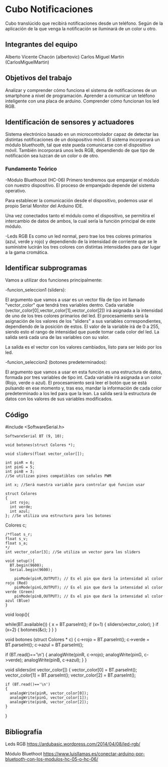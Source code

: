 # Cubo Notificaciones

Cubo translúcido que recibirá notificaciones desde un teléfono. Según de la aplicación de la que venga la notificación se iluminará de un color u otro.

## Integrantes del equipo

Alberto Vicente Chacón (albertovic) 
Carlos Miguel Martín (CarlosMiguelMartin)

## Objetivos del trabajo

Analizar y comprender cómo funciona el sistema de notificaciones de un smartphone a nivel de programación. 
Aprender a comunicar un teléfono inteligente con una placa de arduino. 
Comprender cómo funcionan los led RGB.
 
 ## Identificación de sensores y actuadores
 
 Sistema electrónico basado en un microcontrolador capaz de detectar las distintas notificaciones de un doispositivo móvil. El sistema incorporará un módulo bluethooth, tal que este pueda comunicarse con el dispositivo móvil. También incorporará unos leds RGB, dependiendo de que tipo de notificación sea luzcan de un color o de otro.
 
 ### Fundamento Teórico

-Módulo Bluethooot (HC-06)
 Primero tendremos que emparejar el módulo con nuestro dispositivo. El proceso de emparejado depende del sistema operativo.

Para establecer la comunicación desde el dispositivo, podemos usar el propio Serial Monitor del Arduino IDE.

Una vez conectados tanto el módulo como el dispositivo, se permitira el intercambio de datos de ambos, la cual sería la función principal de este módulo.

-Leds RGB
Es como un led normal, pero trae los tres colores primarios (azul, verde y rojo) y dependiendo de la intensidad de corriente que se le suministre lucirán los tres colores con distintas intensidades para dar lugar a la gama cromática.

## Identificar subprogramas

Vamos a utilizar dos funciones principalmente:

-funcion_seleccion1 (sliders):

El argumento que vamos a usar es un vector fila de tipo int llamado "vector_color" que tendrá tres variables dentro. Cada variable (vector_color[0],vector_color[1],vector_color[2]) irá asignada a la intensidad de uno de los tres colores primarios del led.
El procesamiento será la asignación de los valores de los "sliders" a sus variables correspondientes, dependiendo de la posición de estos. El valor de la variable irá de 0 a 255, siendo esto el rango de intensidad que puede tomar cada color del led.
La salida será cada una de las variables con su valor.

La salida es el vector con los valores cambiados, listo para ser leido por los led.

-funcion_seleccion2 (botones predeterminados):

El argumento que vamos a usar en esta función es una estructura de datos, formada por tres variables de tipo int. Cada variable irá asignada a un color (Rojo, verde o azul).
El procesamiento será leer el botón que se está pulsando en ese momento y, tras eso, mandar la información de cada color predeterminado a los led para que la lean.
La salida será la estructura de datos con los valores de sus variables modificados.

## Código 

#include <SoftwareSerial.h>

    SoftwareSerial BT (9, 10);
    
    void botones(struct Colores *);

    void sliders(float vector_color[]);
    
    int pinR = 6;
    int pinG = 5;
    int pinB = 3;
    //Se utilizan pines compatibles con señales PWM
    
    int x; //Será nuestra variable para controlar qué funcion usar
    
    struct Colores
    {
      int rojo;
      int verde;
      int azul;
    }; //Se utiliza una estructura para los botones
    
  Colores c;
    
    /*float s_r;
    float s_v;
    float s_a;
    */
    int vector_color[3]; //Se utiliza un vector para los sliders
    
    void setup(){
      BT.begin(9600);
      Serial.begin(9600);
      
        pinMode(pinR,OUTPUT); // Es el pin que dará la intensidad al color rojo (Red)
        pinMode(pinG,OUTPUT); // Es el pin que dará la intensidad al color verde (Green)
        pinMode(pinB,OUTPUT); // Es el pin que dará la intensidad al color azul (Blue)
    }


void loop(){
  
   while(BT.available())
{
  x = BT.parseInt();
  if (x=1)
  {
    sliders(vector_color);
  }
  if (x=2)
  {
  botones(&c);
  }
  }
}    

void botones (struct Colores * c)
{
    c->rojo = BT.parseInt();
    c->verde = BT.parseInt();
    c->azul = BT.parseInt();
  
  if (BT.read()=='\n')
    {
      analogWrite(pinR, c->rojo);
      analogWrite(pinG, c->verde);
      analogWrite(pinB, c->azul);
    }
}

void sliders(int vector_color[])
{
    vector_color[0] = BT.parseInt();
    vector_color[1] = BT.parseInt();
    vector_color[2] = BT.parseInt();

    if (BT.read()=='\n')
    {
      analogWrite(pinR, vector_color[0]);
      analogWrite(pinG, vector_color[1]);
      analogWrite(pinB, vector_color[2]);
    }
} 
      
## Bibliografía
Leds RGB https://ardubasic.wordpress.com/2014/04/08/led-rgb/

Módulo Bluethoot https://www.luisllamas.es/conectar-arduino-por-bluetooth-con-los-modulos-hc-05-o-hc-06/

